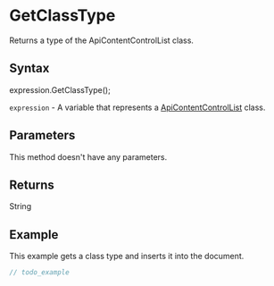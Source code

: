 # GetClassType

Returns a type of the ApiContentControlList class.

## Syntax

expression.GetClassType();

`expression` - A variable that represents a [ApiContentControlList](../ApiContentControlList.md) class.

## Parameters

This method doesn't have any parameters.

## Returns

String

## Example

This example gets a class type and inserts it into the document.

```javascript
// todo_example
```